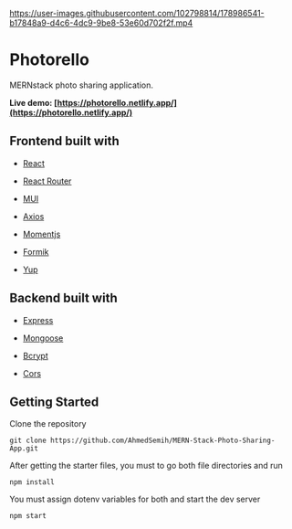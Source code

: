 https://user-images.githubusercontent.com/102798814/178986541-b17848a9-d4c6-4dc9-9be8-53e60d702f2f.mp4

# Photorello

MERNstack photo sharing application.

**Live demo: [https://photorello.netlify.app/](https://photorello.netlify.app/)**

## Frontend built with

- [React](https://reactjs.org/)

- [React Router](https://v5.reactrouter.com/)

- [MUI](https://mui.com/)

- [Axios](https://axios-http.com/docs/intro/)

- [Momentjs](https://momentjs.com/)

- [Formik](https://formik.org/)

- [Yup](https://www.npmjs.com/package/yup)

## Backend built with

- [Express](https://expressjs.com/)

- [Mongoose](https://mongoosejs.com/)

- [Bcrypt](https://www.npmjs.com/package/bcrypt)

- [Cors](https://www.npmjs.com/package/cors)

## Getting Started

Clone the repository

```
git clone https://github.com/AhmedSemih/MERN-Stack-Photo-Sharing-App.git
```

After getting the starter files, you must to go both file directories and run

```
npm install
```

You must assign dotenv variables for both and start the dev server

```
npm start
```
